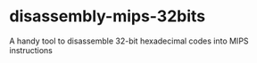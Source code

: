 # disassembly-mips-32bits
A handy tool to disassemble 32-bit hexadecimal codes into MIPS instructions
